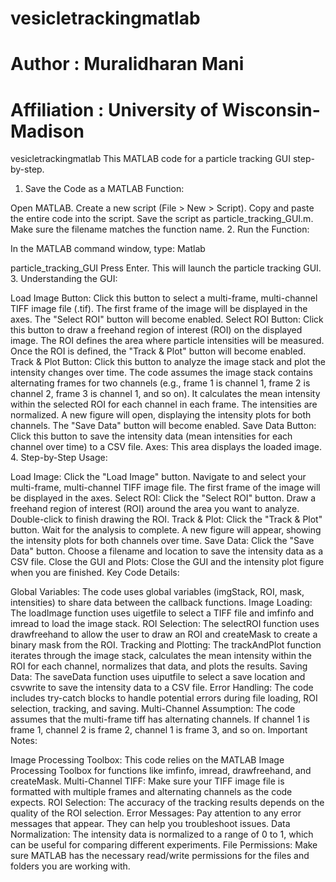 # vesicletrackingmatlab
# Author : Muralidharan Mani 
# Affiliation : University of Wisconsin-Madison
vesicletrackingmatlab
This MATLAB code for a particle tracking GUI step-by-step.

1. Save the Code as a MATLAB Function:

Open MATLAB.
Create a new script (File > New > Script).
Copy and paste the entire code into the script.
Save the script as particle_tracking_GUI.m. Make sure the filename matches the function name.
2. Run the Function:

In the MATLAB command window, type:
Matlab

particle_tracking_GUI
Press Enter. This will launch the particle tracking GUI.
3. Understanding the GUI:

Load Image Button:
Click this button to select a multi-frame, multi-channel TIFF image file (.tif).
The first frame of the image will be displayed in the axes.
The "Select ROI" button will become enabled.
Select ROI Button:
Click this button to draw a freehand region of interest (ROI) on the displayed image.
The ROI defines the area where particle intensities will be measured.
Once the ROI is defined, the "Track & Plot" button will become enabled.
Track & Plot Button:
Click this button to analyze the image stack and plot the intensity changes over time.
The code assumes the image stack contains alternating frames for two channels (e.g., frame 1 is channel 1, frame 2 is channel 2, frame 3 is channel 1, and so on).
It calculates the mean intensity within the selected ROI for each channel in each frame.
The intensities are normalized.
A new figure will open, displaying the intensity plots for both channels.
The "Save Data" button will become enabled.
Save Data Button:
Click this button to save the intensity data (mean intensities for each channel over time) to a CSV file.
Axes:
This area displays the loaded image.
4. Step-by-Step Usage:

Load Image:
Click the "Load Image" button.
Navigate to and select your multi-frame, multi-channel TIFF image file.
The first frame of the image will be displayed in the axes.
Select ROI:
Click the "Select ROI" button.
Draw a freehand region of interest (ROI) around the area you want to analyze.
Double-click to finish drawing the ROI.
Track & Plot:
Click the "Track & Plot" button.
Wait for the analysis to complete.
A new figure will appear, showing the intensity plots for both channels over time.
Save Data:
Click the "Save Data" button.
Choose a filename and location to save the intensity data as a CSV file.
Close the GUI and Plots:
Close the GUI and the intensity plot figure when you are finished.
Key Code Details:

Global Variables: The code uses global variables (imgStack, ROI, mask, intensities) to share data between the callback functions.
Image Loading: The loadImage function uses uigetfile to select a TIFF file and imfinfo and imread to load the image stack.
ROI Selection: The selectROI function uses drawfreehand to allow the user to draw an ROI and createMask to create a binary mask from the ROI.
Tracking and Plotting: The trackAndPlot function iterates through the image stack, calculates the mean intensity within the ROI for each channel, normalizes that data, and plots the results.
Saving Data: The saveData function uses uiputfile to select a save location and csvwrite to save the intensity data to a CSV file.
Error Handling: The code includes try-catch blocks to handle potential errors during file loading, ROI selection, tracking, and saving.
Multi-Channel Assumption: The code assumes that the multi-frame tiff has alternating channels. If channel 1 is frame 1, channel 2 is frame 2, channel 1 is frame 3, and so on.
Important Notes:

Image Processing Toolbox: This code relies on the MATLAB Image Processing Toolbox for functions like imfinfo, imread, drawfreehand, and createMask.
Multi-Channel TIFF: Make sure your TIFF image file is formatted with multiple frames and alternating channels as the code expects.
ROI Selection: The accuracy of the tracking results depends on the quality of the ROI selection.
Error Messages: Pay attention to any error messages that appear. They can help you troubleshoot issues.
Data Normalization: The intensity data is normalized to a range of 0 to 1, which can be useful for comparing different experiments.
File Permissions: Make sure MATLAB has the necessary read/write permissions for the files and folders you are working with.
